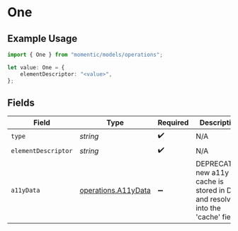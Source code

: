 # One

## Example Usage

```typescript
import { One } from "momentic/models/operations";

let value: One = {
    elementDescriptor: "<value>",
};
```

## Fields

| Field                                                                          | Type                                                                           | Required                                                                       | Description                                                                    |
| ------------------------------------------------------------------------------ | ------------------------------------------------------------------------------ | ------------------------------------------------------------------------------ | ------------------------------------------------------------------------------ |
| `type`                                                                         | *string*                                                                       | :heavy_check_mark:                                                             | N/A                                                                            |
| `elementDescriptor`                                                            | *string*                                                                       | :heavy_check_mark:                                                             | N/A                                                                            |
| `a11yData`                                                                     | [operations.A11yData](../../models/operations/a11ydata.md)                     | :heavy_minus_sign:                                                             | DEPRECATED: new a11y cache is stored in DB and resolved into the 'cache' field |